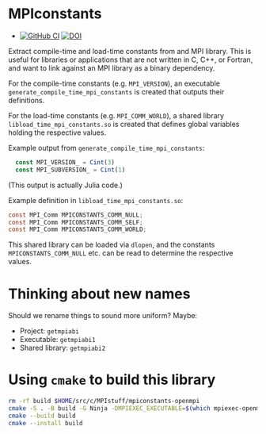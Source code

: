 # MPIconstants

* [![GitHub
  CI](https://github.com/eschnett/MPIconstants/actions/workflows/CI.yml/badge.svg)](https://github.com/eschnett/MPIconstants/actions)
[![DOI](https://zenodo.org/badge/DOI/10.5281/zenodo.6174564.svg)](https://doi.org/10.5281/zenodo.6174564)

Extract compile-time and load-time constants from and MPI library.
This is useful for libraries or applications that are not written in
C, C++, or Fortran, and want to link against an MPI library as a
binary dependency.

For the compile-time constants (e.g. `MPI_VERSION`), an executable
`generate_compile_time_mpi_constants` is created that outputs their
definitions.

For the load-time constants (e.g. `MPI_COMM_WORLD`), a shared library
`libload_time_mpi_constants.so` is created that defines global
variables holding the respective values.

Example output from `generate_compile_time_mpi_constants`:
```Julia
  const MPI_VERSION_ = Cint(3)
  const MPI_SUBVERSION_ = Cint(1)
```
(This output is actually Julia code.)

Example definition in `libload_time_mpi_constants.so`:
```C
const MPI_Comm MPICONSTANTS_COMM_NULL;
const MPI_Comm MPICONSTANTS_COMM_SELF;
const MPI_Comm MPICONSTANTS_COMM_WORLD;
```
This shared library can be loaded via `dlopen`, and the constants
`MPICONSTANTS_COMM_NULL` etc. can be read to determine the respective
values.

# Thinking about new names

Should we rename things to sound more uniform? Maybe:

- Project: `getmpiabi`
- Executable: `getmpiabi1`
- Shared library: `getmpiabi2`

# Using `cmake` to build this library

```sh
rm -rf build $HOME/src/c/MPIstuff/mpiconstants-openmpi
cmake -S . -B build -G Ninja -DMPIEXEC_EXECUTABLE=$(which mpiexec-openmpi-gcc11) -DCMAKE_C_COMPILER=mpicc-openmpi-gcc11 -DCMAKE_BUILD_TYPE=Debug -DCMAKE_INSTALL_PREFIX=$HOME/src/c/MPIstuff/mpiconstants-openmpi
cmake --build build
cmake --install build
```
